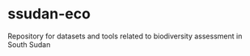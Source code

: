 ssudan-eco
==========

Repository for datasets and tools related to biodiversity assessment in South Sudan
